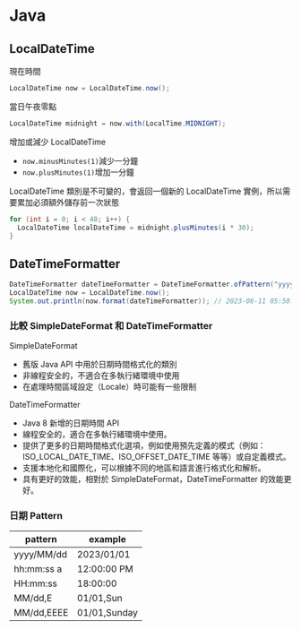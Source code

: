 # Java

## LocalDateTime

現在時間

```java
LocalDateTime now = LocalDateTime.now();
```

當日午夜零點

```java
LocalDateTime midnight = now.with(LocalTime.MIDNIGHT);
```

增加或減少 LocalDateTime

- `now.minusMinutes(1)`減少一分鐘
- `now.plusMinutes(1)`增加一分鐘

LocalDateTime 類別是不可變的，會返回一個新的 LocalDateTime 實例，所以需要累加必須額外儲存前一次狀態

```java
for (int i = 0; i < 48; i++) {
  LocalDateTime localDateTime = midnight.plusMinutes(i * 30);
}
```

## DateTimeFormatter

```java
DateTimeFormatter dateTimeFormatter = DateTimeFormatter.ofPattern("yyyy-MM-dd hh:mm:ss", Locale.getDefault());
LocalDateTime now = LocalDateTime.now();
System.out.println(now.format(dateTimeFormatter)); // 2023-06-11 05:50:50
```

### 比較 SimpleDateFormat 和 DateTimeFormatter

SimpleDateFormat

- 舊版 Java API 中用於日期時間格式化的類別
- 非線程安全的，不適合在多執行緒環境中使用
- 在處理時間區域設定（Locale）時可能有一些限制

DateTimeFormatter

- Java 8 新增的日期時間 API
- 線程安全的，適合在多執行緒環境中使用。
- 提供了更多的日期時間格式化選項，例如使用預先定義的模式（例如：ISO_LOCAL_DATE_TIME、ISO_OFFSET_DATE_TIME 等等）或自定義模式。
- 支援本地化和國際化，可以根據不同的地區和語言進行格式化和解析。
- 具有更好的效能，相對於 SimpleDateFormat，DateTimeFormatter 的效能更好。

### 日期 Pattern

| pattern    | example      |
| ---------- | ------------ |
| yyyy/MM/dd | 2023/01/01   |
| hh:mm:ss a | 12:00:00 PM  |
| HH:mm:ss   | 18:00:00     |
| MM/dd,E    | 01/01,Sun    |
| MM/dd,EEEE | 01/01,Sunday |
